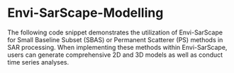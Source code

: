 # Envi-SarScape-Modelling
The following code snippet demonstrates the utilization of Envi-SarScape for Small Baseline Subset (SBAS) or Permanent Scatterer (PS) methods in SAR processing. When implementing these methods within Envi-SarScape, users can generate comprehensive 2D and 3D models as well as conduct time series analyses.
